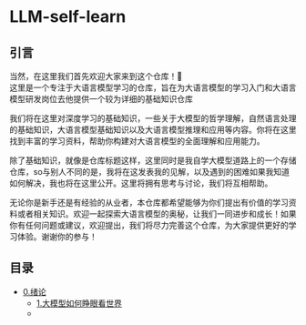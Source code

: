 # LLM-self-learn
## 引言
当然，在这里我们首先欢迎大家来到这个仓库！👻  
这里是一个专注于大语言模型学习的仓库，旨在为大语言模型的学习入门和大语言模型研发岗位去他提供一个较为详细的基础知识仓库

我们将在这里对深度学习的基础知识，一些关于大模型的哲学理解，自然语言处理的基础知识，大语言模型基础知识以及大语言模型推理和应用等内容。你将在这里找到丰富的学习资料，帮助你构建对大语言模型的全面理解和应用能力。

除了基础知识，就像是仓库标题这样，这里同时是我自学大模型道路上的一个存储仓库，so与别人不同的是，我将在这发表我的见解，以及遇到的困难如果我知道如何解决，我也将在这里公开。这里将拥有思考与讨论，我们将互相帮助。

无论你是新手还是有经验的从业者，本仓库都希望能够为你们提出有价值的学习资料或者相关知识。欢迎一起探索大语言模型的奥秘，让我们一同进步和成长！如果你有任何问题或建议，欢迎提出，我们将尽力完善这个仓库，为大家提供更好的学习体验。谢谢你的参与！

## 目录

- [0.绪论](0.关于大模型的一点哲学)  
  - [1.大模型如何睁眼看世界](0.关于大模型的一点哲学/1.大模型如何睁眼看世界)  
  - 